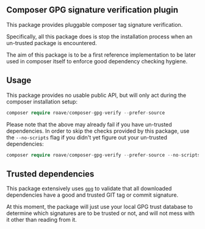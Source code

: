 ## Composer GPG signature verification plugin

This package provides pluggable composer tag signature verification.

Specifically, all this package does is stop the installation process
when an un-trusted package is encountered.

The aim of this package is to be a first reference implementation to
be later used in composer itself to enforce good dependency checking
hygiene.

## Usage

This package provides no usable public API, but will only act during
the composer installation setup:

```php
composer require roave/composer-gpg-verify --prefer-source
```

Please note that the above may already fail if you have un-trusted
dependencies. In order to skip the checks provided by this package,
use the `--no-scripts` flag if you didn't yet figure out your
un-trusted dependencies:

```php
composer require roave/composer-gpg-verify --prefer-source --no-scripts
```

## Trusted dependencies

This package extensively uses [`gpg`](https://www.gnupg.org/) to
validate that all downloaded dependencies have a good and trusted
GIT tag or commit signature.

At this moment, the package will just use your local GPG trust
database to determine which signatures are to be trusted or not,
and will not mess with it other than reading from it.
